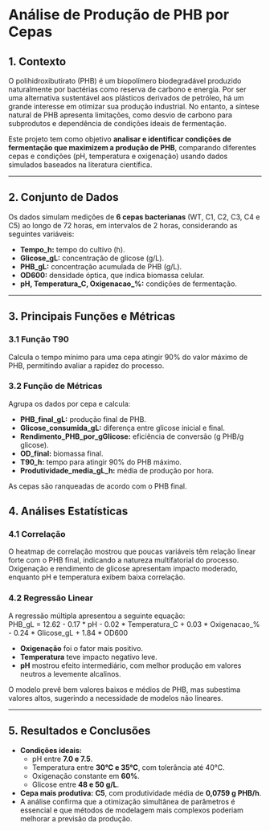 # **Análise de Produção de PHB por Cepas**  

## **1. Contexto**  
O polihidroxibutirato (PHB) é um biopolímero biodegradável produzido naturalmente por bactérias como reserva de carbono e energia. Por ser uma alternativa sustentável aos plásticos derivados de petróleo, há um grande interesse em otimizar sua produção industrial. No entanto, a síntese natural de PHB apresenta limitações, como desvio de carbono para subprodutos e dependência de condições ideais de fermentação.  

Este projeto tem como objetivo **analisar e identificar condições de fermentação que maximizem a produção de PHB**, comparando diferentes cepas e condições (pH, temperatura e oxigenação) usando dados simulados baseados na literatura científica.

---

## **2. Conjunto de Dados**  
Os dados simulam medições de **6 cepas bacterianas** (WT, C1, C2, C3, C4 e C5) ao longo de 72 horas, em intervalos de 2 horas, considerando as seguintes variáveis:  
- **Tempo_h:** tempo do cultivo (h).  
- **Glicose_gL:** concentração de glicose (g/L).  
- **PHB_gL:** concentração acumulada de PHB (g/L).  
- **OD600:** densidade óptica, que indica biomassa celular.  
- **pH, Temperatura_C, Oxigenacao_%:** condições de fermentação.  

---

## **3. Principais Funções e Métricas**  

### **3.1 Função T90**  
Calcula o tempo mínimo para uma cepa atingir 90% do valor máximo de PHB, permitindo avaliar a rapidez do processo.  

### **3.2 Função de Métricas**  
Agrupa os dados por cepa e calcula:  
- **PHB_final_gL:** produção final de PHB.  
- **Glicose_consumida_gL:** diferença entre glicose inicial e final.  
- **Rendimento_PHB_por_gGlicose:** eficiência de conversão (g PHB/g glicose).  
- **OD_final:** biomassa final.  
- **T90_h:** tempo para atingir 90% do PHB máximo.  
- **Produtividade_media_gL_h:** média de produção por hora.  

As cepas são ranqueadas de acordo com o PHB final.  


## **4. Análises Estatísticas**  

### **4.1 Correlação**  
O heatmap de correlação mostrou que poucas variáveis têm relação linear forte com o PHB final, indicando a natureza multifatorial do processo. Oxigenação e rendimento de glicose apresentam impacto moderado, enquanto pH e temperatura exibem baixa correlação.  

### **4.2 Regressão Linear**  
A regressão múltipla apresentou a seguinte equação:  
PHB_gL = 12.62 - 0.17 * pH - 0.02 * Temperatura_C + 0.03 * Oxigenacao_% - 0.24 * Glicose_gL + 1.84 * OD600

- **Oxigenação** foi o fator mais positivo.  
- **Temperatura** teve impacto negativo leve.  
- **pH** mostrou efeito intermediário, com melhor produção em valores neutros a levemente alcalinos.  

O modelo prevê bem valores baixos e médios de PHB, mas subestima valores altos, sugerindo a necessidade de modelos não lineares.  

---

## **5. Resultados e Conclusões**  
- **Condições ideais:**  
  - pH entre **7.0 e 7.5**.  
  - Temperatura entre **30°C e 35°C**, com tolerância até 40°C.  
  - Oxigenação constante em **60%**.  
  - Glicose entre **48 e 50 g/L**.  
- **Cepa mais produtiva:** **C5**, com produtividade média de **0,0759 g PHB/h**.  
- A análise confirma que a otimização simultânea de parâmetros é essencial e que métodos de modelagem mais complexos poderiam melhorar a previsão da produção.  


